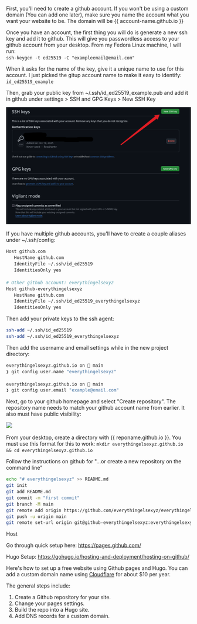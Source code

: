 First, you'll need to create a github account. If you won't be using a custom domain (You can add one later), make sure you name the account what you want your website to be. The domain will be {{ account-name.github.io }}

Once you have an account, the first thing you will do is generate a new ssh key and add it to github. This will give you passwordless access to your github account from your desktop. From my Fedora Linux machine, I will run:  
`ssh-keygen -t ed25519 -C "exampleemail@email.com"`

When it asks for the name of the key, give it a unique name to use for this account. I just picked the gitup account name to make it easy to identify:  
`id_ed25519_example`

Then, grab your public key from ~/.ssh/id_ed25519_example.pub and add it in github under settings > SSH and GPG Keys > New SSH Key

![](../images/Pasted%20image%2020251019034622.png)

If you have multiple github accounts, you'll have to create a couple aliases under ~/.ssh/config:
```bash
Host github.com
   HostName github.com
   IdentityFile ~/.ssh/id_ed25519
   IdentitiesOnly yes

# Other github account: everythingelsexyz
Host github-everythingelsexyz
   HostName github.com
   IdentityFile ~/.ssh/id_ed25519_everythingelsexyz
   IdentitiesOnly yes
```

Then add your private keys to the ssh agent:
```bash
ssh-add ~/.ssh/id_ed25519
ssh-add ~/.ssh/id_ed25519_everythingelsexyz
```

Then add the username and email settings while in the new project directory:
```bash
everythingelsexyz.github.io on  main 
❯ git config user.name "everythingelsexyz"

everythingelsexyz.github.io on  main 
❯ git config user.email "example@email.com"
```

Next, go to your github homepage and select "Create repository". The repository name needs to match your github account name from earlier. It also must have public visibility:

![](../images/Pasted%20image%2020251019034937.png)

From your desktop, create a directory with {{ reponame.github.io }}. You must use this format for this to work:
`mkdir everythingelsexyz.github.io && cd everythingelsexyz.github.io`

Follow the instructions on github for "…or create a new repository on the command line"
```bash
echo "# everythingelsexyz" >> README.md
git init
git add README.md
git commit -m "first commit"
git branch -M main
git remote add origin https://github.com/everythingelsexyz/everythingelsexyz.git
git push -u origin main
git remote set-url origin git@github-everythingelsexyz:everythingelsexyz/everythingelsexyz.git

```

Host


Go through quick setup here: https://pages.github.com/

Hugo Setup: https://gohugo.io/hosting-and-deployment/hosting-on-github/

Here's how to set up a free website using Github pages and Hugo. You can add a custom domain name using [Cloudflare](https://www.cloudflare.com/) for about $10 per year. 

The general steps include:
1. Create a Github repository for your site. 
2. Change your pages settings.
3. Build the repo into a Hugo site. 
4. Add DNS records for a custom domain. 
